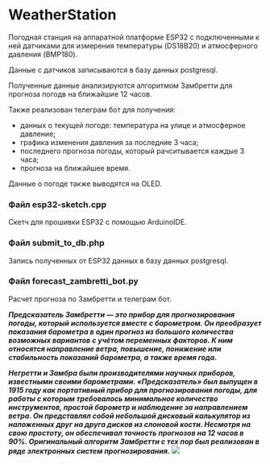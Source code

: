 # WeatherStation
Погодная станция на аппаратной платформе ESP32 с подключенными к ней датчиками для измерения температуры (DS18B20) и атмосферного давления (BMP180).

Данные с датчиков записываются в базу данных postgresql.

Полученные данные анализируются алгоритмом Замбретти для прогноза погодв на ближайшие 12 часов.

Также реализован телеграм бот для получения:
 - данных о текущей погоде: температура на улице и атмосферное давление;
 - графика изменения давления за последние 3 часа;
 - последнего прогноза погоды, который рачситывается каждые 3 часа;
 - прогноза на ближайшее время.

Данные о погоде также выводятся на OLED.

### Файл esp32-sketch.cpp
Скетч для прошивки ESP32 с помощью ArduinoIDE.

### Файл submit_to_db.php
Запись полученных от ESP32 данных в базу данных postgresql.

### Файл forecast_zambretti_bot.py
Расчет прогноза по Замбретти и телеграм бот.


***Предсказатель Замбретти — это прибор для прогнозирования погоды, который используется вместе с барометром. Он преобразует показания барометра в один прогноз из большого количества возможных вариантов с учётом переменных факторов. К ним относятся направление ветра, повышение, понижение или стабильность показаний барометра, а также время года.***

***Негретти и Замбра были производителями научных приборов, известными своими барометрами. «Предсказатель» был выпущен в 1915 году как портативный прибор для прогнозирования погоды, для работы с которым требовалось минимальное количество инструментов, простой барометр и наблюдение за направлением ветра. Он представлял собой небольшой дисковый калькулятор из наложенных друг на друга дисков из слоновой кости. Несмотря на свою простоту, он обеспечивал точность прогнозов на 12 часов в 90%. Оригинальный алгоритм Замбретти с тех пор был реализован в ряде электронных систем прогнозирования.***
<img src="https://en.wikipedia.org/wiki/Zambretti_Forecaster#/media/File:Zambretti_Forecaster.jpg" />
